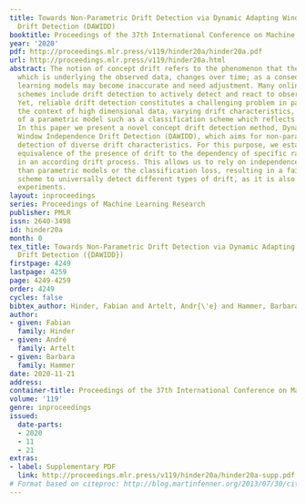 ```yaml
---
title: Towards Non-Parametric Drift Detection via Dynamic Adapting Window Independence
  Drift Detection (DAWIDD)
booktitle: Proceedings of the 37th International Conference on Machine Learning
year: '2020'
pdf: http://proceedings.mlr.press/v119/hinder20a/hinder20a.pdf
url: http://proceedings.mlr.press/v119/hinder20a.html
abstract: The notion of concept drift refers to the phenomenon that the distribution,
  which is underlying the observed data, changes over time; as a consequence machine
  learning models may become inaccurate and need adjustment. Many online learning
  schemes include drift detection to actively detect and react to observed changes.
  Yet, reliable drift detection constitutes a challenging problem in particular in
  the context of high dimensional data, varying drift characteristics, and the absence
  of a parametric model such as a classification scheme which reflects the drift.
  In this paper we present a novel concept drift detection method, Dynamic Adapting
  Window Independence Drift Detection (DAWIDD), which aims for non-parametric drift
  detection of diverse drift characteristics. For this purpose, we establish a mathematical
  equivalence of the presence of drift to the dependency of specific random variables
  in an according drift process. This allows us to rely on independence tests rather
  than parametric models or the classification loss, resulting in a fairly robust
  scheme to universally detect different types of drift, as it is also confirmed in
  experiments.
layout: inproceedings
series: Proceedings of Machine Learning Research
publisher: PMLR
issn: 2640-3498
id: hinder20a
month: 0
tex_title: Towards Non-Parametric Drift Detection via Dynamic Adapting Window Independence
  Drift Detection ({DAWIDD})
firstpage: 4249
lastpage: 4259
page: 4249-4259
order: 4249
cycles: false
bibtex_author: Hinder, Fabian and Artelt, Andr{\'e} and Hammer, Barbara
author:
- given: Fabian
  family: Hinder
- given: André
  family: Artelt
- given: Barbara
  family: Hammer
date: 2020-11-21
address: 
container-title: Proceedings of the 37th International Conference on Machine Learning
volume: '119'
genre: inproceedings
issued:
  date-parts:
  - 2020
  - 11
  - 21
extras:
- label: Supplementary PDF
  link: http://proceedings.mlr.press/v119/hinder20a/hinder20a-supp.pdf
# Format based on citeproc: http://blog.martinfenner.org/2013/07/30/citeproc-yaml-for-bibliographies/
---
```

